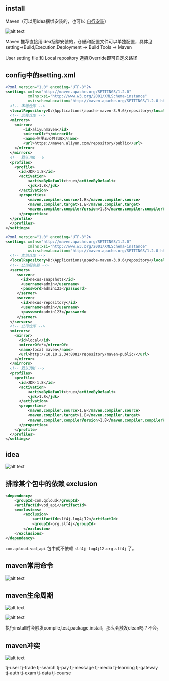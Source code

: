 ## install

Maven（可以用idea捆绑安装的，也可以 [自行安装](https://maven.apache.org/download.cgi)）



![alt text](https://cdn.jsdelivr.net/gh/sword4869/pic1@main/images/202407091645825.png)

Maven 推荐直接用idea捆绑安装的，仓储和配置文件可以单独配置，具体见 setting->Build,Execution,Deployment -> Build Tools -> Maven 

User setting file 和 Local repository 选择Override即可自定义路径

## config中的setting.xml

```xml
<?xml version="1.0" encoding="UTF-8"?>
<settings xmlns="http://maven.apache.org/SETTINGS/1.2.0"
          xmlns:xsi="http://www.w3.org/2001/XMLSchema-instance"
          xsi:schemaLocation="http://maven.apache.org/SETTINGS/1.2.0 https://maven.apache.org/xsd/settings-1.2.0.xsd">
  <!-- 本地仓库 -->
  <localRepository>D:\Applications\apache-maven-3.9.6\repository</localRepository>
  <!-- 远程仓库 -->
  <mirrors>
    <mirror>
        <id>aliyunmaven</id>
        <mirrorOf>*</mirrorOf>
        <name>阿里云公共仓库</name>
        <url>https://maven.aliyun.com/repository/public</url>
    </mirror>
  </mirrors>
  <!-- 默认JDK -->
  <profiles>
    <profile>     
      <id>JDK-1.8</id>       
      <activation>       
          <activeByDefault>true</activeByDefault>       
          <jdk>1.8</jdk>       
      </activation>       
      <properties>       
          <maven.compiler.source>1.8</maven.compiler.source>       
          <maven.compiler.target>1.8</maven.compiler.target>       
          <maven.compiler.compilerVersion>1.8</maven.compiler.compilerVersion>       
      </properties>       
  </profile>
  </profiles>
</settings>
```
```xml
<?xml version="1.0" encoding="UTF-8"?>
<settings xmlns="http://maven.apache.org/SETTINGS/1.2.0"
          xmlns:xsi="http://www.w3.org/2001/XMLSchema-instance"
          xsi:schemaLocation="http://maven.apache.org/SETTINGS/1.2.0 https://maven.apache.org/xsd/settings-1.2.0.xsd">
  <!-- 本地仓库 -->
  <localRepository>D:\Applications\apache-maven-3.9.6\repository</localRepository>
  <!-- 公司服务器 -->
  <servers>
     <server>
       <id>nexus-snapshots</id>
       <username>admin</username>
       <password>admin123</password>
     </server>
     <server>
       <id>nexus-repository</id>
       <username>admin</username>
       <password>admin123</password>
     </server>
  </servers>
  <!-- 公司仓库 -->
  <mirrors>
	<mirror>  
      <id>local</id>  
      <mirrorOf>*</mirrorOf>  
      <name>local maven</name>  
      <url>http://10.10.2.34:8081/repository/maven-public/</url>  
    </mirror> 
  </mirrors>
  <!-- 默认JDK -->
  <profiles>
    <profile>     
      <id>JDK-1.8</id>       
      <activation>       
          <activeByDefault>true</activeByDefault>       
          <jdk>1.8</jdk>       
      </activation>       
      <properties>       
          <maven.compiler.source>1.8</maven.compiler.source>       
          <maven.compiler.target>1.8</maven.compiler.target>       
          <maven.compiler.compilerVersion>1.8</maven.compiler.compilerVersion>       
      </properties>       
    </profile>
  </profiles>
</settings>
```



## idea

![alt text](https://cdn.jsdelivr.net/gh/sword4869/pic1@main/images/202407091645826.png)


## 排除某个包中的依赖 exclusion

```xml
<dependency>
    <groupId>com.qcloud</groupId>
    <artifactId>vod_api</artifactId>
    <exclusions>
        <exclusion>
            <artifactId>slf4j-log4j12</artifactId>
            <groupId>org.slf4j</groupId>
        </exclusion>
    </exclusions>
</dependency>
```
`com.qcloud.vod_api` 包中就不依赖 `slf4j-log4j12.org.slf4j` 了。

## maven常用命令

![alt text](https://cdn.jsdelivr.net/gh/sword4869/pic1@main/images/202407091645827.png)

## maven生命周期

![alt text](https://cdn.jsdelivr.net/gh/sword4869/pic1@main/images/202407091645828.png)

![alt text](https://cdn.jsdelivr.net/gh/sword4869/pic1@main/images/202407091645829.png)

执行install时会触发compile,test,package,install，那么会触发clean吗？不会。

## maven冲突

![alt text](https://cdn.jsdelivr.net/gh/sword4869/pic1@main/images/202407091645830.png)


 tj-user tj-trade tj-search tj-pay tj-message tj-media tj-learning tj-gateway tj-auth  tj-exam tj-data tj-course      